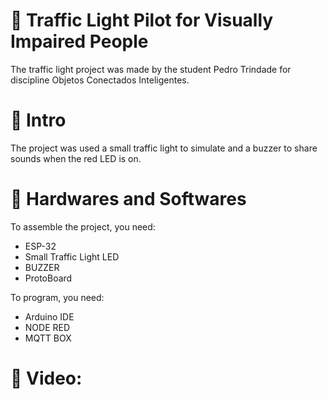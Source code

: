 # :school: Traffic Light Pilot for Visually Impaired People
The traffic light project was made by the student Pedro Trindade for discipline Objetos Conectados Inteligentes.

# :mag_right: Intro
The project was used a small traffic light to simulate and a buzzer to share sounds when the red LED is on. 

# :wrench: Hardwares and Softwares
To assemble the project, you need:
- ESP-32
- Small Traffic Light LED
- BUZZER
- ProtoBoard

To program, you need:
- Arduino IDE
- NODE RED
- MQTT BOX

# :movie_camera: Video:
